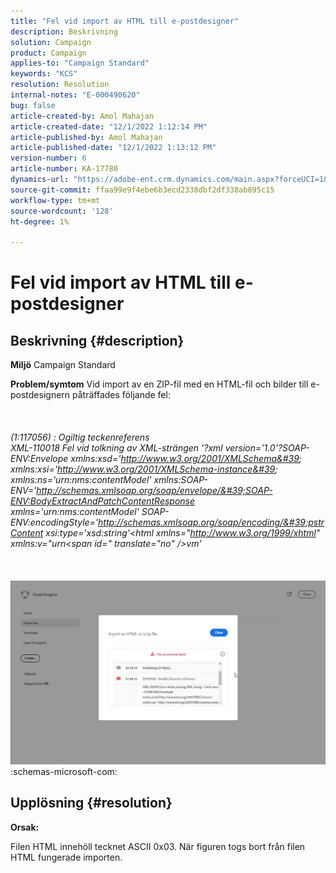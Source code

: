```yaml
---
title: "Fel vid import av HTML till e-postdesigner"
description: Beskrivning
solution: Campaign
product: Campaign
applies-to: "Campaign Standard"
keywords: "KCS"
resolution: Resolution
internal-notes: "E-000490620"
bug: false
article-created-by: Amol Mahajan
article-created-date: "12/1/2022 1:12:14 PM"
article-published-by: Amol Mahajan
article-published-date: "12/1/2022 1:13:12 PM"
version-number: 6
article-number: KA-17780
dynamics-url: "https://adobe-ent.crm.dynamics.com/main.aspx?forceUCI=1&pagetype=entityrecord&etn=knowledgearticle&id=0a3ba4c4-7971-ed11-9561-6045bd006793"
source-git-commit: ffaa99e9f4ebe6b3ecd2338dbf2df338ab895c15
workflow-type: tm+mt
source-wordcount: '128'
ht-degree: 1%

---
```


# Fel vid import av HTML till e-postdesigner

## Beskrivning {#description}

<b>Miljö</b>
Campaign Standard


<b>Problem/symtom</b>
Vid import av en ZIP-fil med en HTML-fil och bilder till e-postdesignern påträffades följande fel:
<br><br> <br><br>*(1:117056) : Ogiltig teckenreferens
<br>XML-110018 Fel vid tolkning av XML-strängen &#39;?xml version=&#39;1.0&#39;?SOAP-ENV:Envelope xmlns:xsd=&#39;http://www.w3.org/2001/XMLSchema&#39; xmlns:xsi=&#39;http://www.w3.org/2001/XMLSchema-instance&#39; xmlns:ns=&#39;urn:nms:contentModel&#39; xmlns:SOAP-ENV=&#39;http://schemas.xmlsoap.org/soap/envelope/&#39;SOAP-ENV:BodyExtractAndPatchContentResponse xmlns=&#39;urn:nms:contentModel&#39; SOAP-ENV:encodingStyle=&#39;http://schemas.xmlsoap.org/soap/encoding/&#39;pstrContent xsi:type=&#39;xsd:string&#39;&lt;html xmlns=&quot;http://www.w3.org/1999/xhtml&quot; xmlns:v=&quot;urn&lt;span id=&quot; translate=&quot;no&quot; />vm&#39;*<br><br> <br><br>![](assets/___0d3ba4c4-7971-ed11-9561-6045bd006793___.jpeg)<br>:schemas-microsoft-com:

## Upplösning {#resolution}


<b>Orsak:</b>

Filen HTML innehöll tecknet ASCII 0x03. När figuren togs bort från filen HTML fungerade importen.
